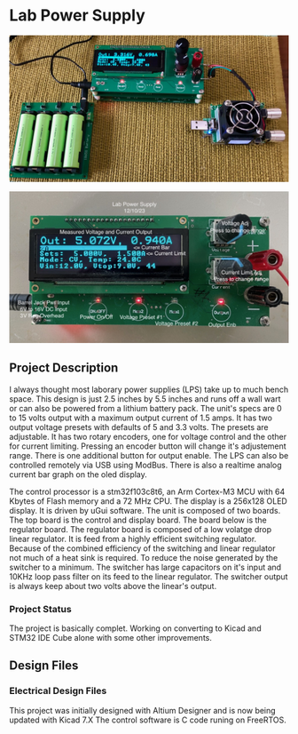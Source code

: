 # Lab Power Supply
![Robot_Front](https://github.com/jerryok826/Lab-Power-Supply/blob/main/Pictures/lps_bat_lps_load.jpeg)

![Robot_Front](https://github.com/jerryok826/Lab-Power-Supply/blob/main/Pictures/lab_power_supply_2.jpeg)

## Project Description
I always thought most laborary power supplies (LPS) take up to much bench space. This design is just 2.5 inches by 5.5 inches and runs off a wall wart or can also be powered from a lithium battery pack. The unit's specs are 0 to 15 volts output with a maximum output current of 1.5 amps. It has two output voltage presets with defaults of 5 and 3.3 volts. The presets are adjustable. It has two rotary encoders, one for voltage control and the other for current limiting. Pressing an encoder button will change it's adjustement range. There is one additional button for output enable. The LPS can also be controlled remotely via USB using ModBus. There is also a realtime analog current bar graph on the oled display.

The control processor is a stm32f103c8t6, an Arm Cortex-M3 MCU with 64 Kbytes of Flash memory and a 72 MHz CPU. The display is a 256x128 OLED display. It is driven by uGui software. The unit is composed of two boards. The top board is the control and display board. The board below is the regulator board. The regulator board is composed of a low volatge drop linear regulator. It is feed from a highly efficient switching regulator. Because of the combined efficiency of the switching and linear regulator not much of a heat sink is required. To reduce the noise generated by the switcher to a minimum. The switcher has large capacitors on it's input and 10KHz loop pass filter on its feed to the linear regulator. The switcher output is always keep about two volts above the linear's output.

### Project Status
The project is basically complet. Working on converting to Kicad and STM32 IDE Cube alone with some other improvements.

## Design Files
### Electrical Design Files
This project was initially designed with Altium Designer and is now being updated with Kicad 7.X The control software is C code runing on FreeRTOS. 



